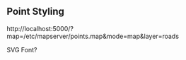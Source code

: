 ## Point Styling

http://localhost:5000/?map=/etc/mapserver/points.map&mode=map&layer=roads

SVG
Font?
